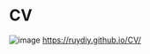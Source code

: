 # CV
![image](https://user-images.githubusercontent.com/60893222/230592697-f9f67a62-fa15-4884-b99d-a8e5f28c071f.png)
https://ruydiy.github.io/CV/
